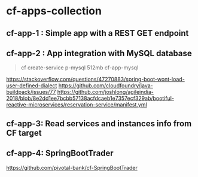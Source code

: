 # cf-apps-collection

## cf-app-1 : Simple app with a REST GET endpoint

## cf-app-2 : App integration with MySQL database
>cf create-service p-mysql 512mb cf-app-mysql

https://stackoverflow.com/questions/47270883/spring-boot-wont-load-user-defined-dialect
https://github.com/cloudfoundry/java-buildpack/issues/77
https://github.com/joshlong/agileindia-2018/blob/8e2dd1ee7bcbb57138acfdcaeb1e7357ecf329ab/bootiful-reactive-microservices/reservation-service/manifest.yml


## cf-app-3: Read services and instances info from CF target

## cf-app-4: SpringBootTrader
https://github.com/pivotal-bank/cf-SpringBootTrader

